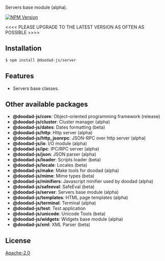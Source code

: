 Servers base module (alpha).

[![NPM Version][npm-image]][npm-url]
 
<<<< PLEASE UPGRADE TO THE LATEST VERSION AS OFTEN AS POSSIBLE >>>>

## Installation

```bash
$ npm install @doodad-js/server
```

## Features

  -  Servers base classes.
  
## Other available packages

  - **@doodad-js/core**: Object-oriented programming framework (release)
  - **@doodad-js/cluster**: Cluster manager (alpha)
  - **@doodad-js/dates**: Dates formatting (beta)
  - **@doodad-js/http**: Http server (alpha)
  - **@doodad-js/http_jsonrpc**: JSON-RPC over http server (alpha)
  - **@doodad-js/io**: I/O module (alpha)
  - **@doodad-js/ipc**: IPC/RPC server (alpha)
  - **@doodad-js/json**: JSON parser (alpha)
  - **@doodad-js/loader**: Scripts loader (beta)
  - **@doodad-js/locale**: Locales (beta)
  - **@doodad-js/make**: Make tools for doodad (alpha)
  - **@doodad-js/mime**: Mime types (beta)
  - **@doodad-js/minifiers**: Javascript minifier used by doodad (alpha)
  - **@doodad-js/safeeval**: SafeEval (beta)
  - **@doodad-js/server**: Servers base module (alpha)
  - **@doodad-js/templates**: HTML page templates (alpha)
  - **@doodad-js/terminal**: Terminal (alpha)
  - **@doodad-js/test**: Test application
  - **@doodad-js/unicode**: Unicode Tools (beta)
  - **@doodad-js/widgets**: Widgets base module (alpha)
  - **@doodad-js/xml**: XML Parser (beta)
  
## License

  [Apache-2.0][license-url]

[npm-image]: https://img.shields.io/npm/v/@doodad-js/server.svg
[npm-url]: https://npmjs.org/package/@doodad-js/server
[license-url]: http://opensource.org/licenses/Apache-2.0
